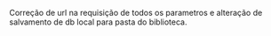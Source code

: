 Correção de url na requisição de todos os parametros e alteração de salvamento de db local para pasta do biblioteca.
